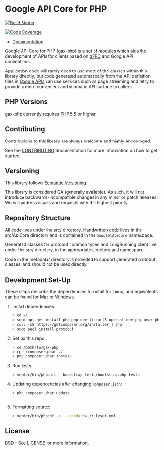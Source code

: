 # Google API Core for PHP

[![Build Status](https://api.travis-ci.org/googleapis/gax-php.svg?branch=master)](https://travis-ci.org/googleapis/gax-php)

[![Code Coverage](https://img.shields.io/codecov/c/github/googleapis/gax-php.svg)](https://codecov.io/github/googleapis/gax-php)

- [Documentation](http://googleapis.github.io/gax-php)

Google API Core for PHP (gax-php) is a set of modules which aids the development of APIs for clients based on [gRPC][]
and Google API conventions.

Application code will rarely need to use most of the classes within this library directly, but code generated
automatically from the API definition files in
[Google APIs][] can use services such as page streaming and retry to provide a more convenient and idiomatic API surface
to callers.

[gRPC]: http://grpc.io

[Google APIs]: https://github.com/googleapis/googleapis/

## PHP Versions

gax-php currently requires PHP 5.5 or higher.

## Contributing

Contributions to this library are always welcome and highly encouraged.

See the [CONTRIBUTING][] documentation for more information on how to get started.

[CONTRIBUTING]: https://github.com/googleapis/gax-php/blob/master/.github/CONTRIBUTING.md

## Versioning

This library follows [Semantic Versioning][].

This library is considered GA (generally available). As such, it will not introduce backwards-incompatible changes in
any minor or patch releases. We will address issues and requests with the highest priority.

[Semantic Versioning]: http://semver.org/

## Repository Structure

All code lives under the src/ directory. Handwritten code lives in the src/ApiCore directory and is contained in
the `Google\ApiCore` namespace.

Generated classes for protobuf common types and LongRunning client live under the src/ directory, in the appropriate
directory and namespace.

Code in the metadata/ directory is provided to support generated protobuf classes, and should not be used directly.

## Development Set-Up

These steps describe the dependencies to install for Linux, and equivalents can be found for Mac or Windows.

1. Install dependencies.

   ```sh
   > cd ~/
   > sudo apt-get install php php-dev libcurl3-openssl-dev php-pear php-bcmath php-xml
   > curl -sS https://getcomposer.org/installer | php
   > sudo pecl install protobuf
   ```

2. Set up this repo.

   ```sh
   > cd /path/to/gax-php
   > cp ~/composer.phar ./
   > php composer.phar install
   ```

3. Run tests.

   ```sh
   > vendor/bin/phpunit --bootstrap tests/bootstrap.php tests
   ```

4. Updating dependencies after changing `composer.json`:

   ```sh
   > php composer.phar update
   `
   ```

5. Formatting source:

   ```sh
   > vendor/bin/phpcbf -s --standard=./ruleset.xml
   ```

## License

BSD - See [LICENSE][] for more information.

[LICENSE]: https://github.com/googleapis/gax-php/blob/master/LICENSE
